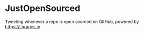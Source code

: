 # JustOpenSourced

Tweeting whenever a repo is open sourced on GitHub, powered by https://libraries.io
